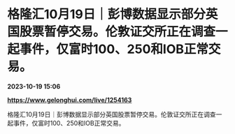# 格隆汇10月19日｜彭博数据显示部分英国股票暂停交易。伦敦证交所正在调查一起事件，仅富时100、250和IOB正常交易。

**2023-10-19 15:06**

**https://www.gelonghui.com/live/1254163**

格隆汇10月19日｜彭博数据显示部分英国股票暂停交易。伦敦证交所正在调查一起事件，仅富时100、250和IOB正常交易。